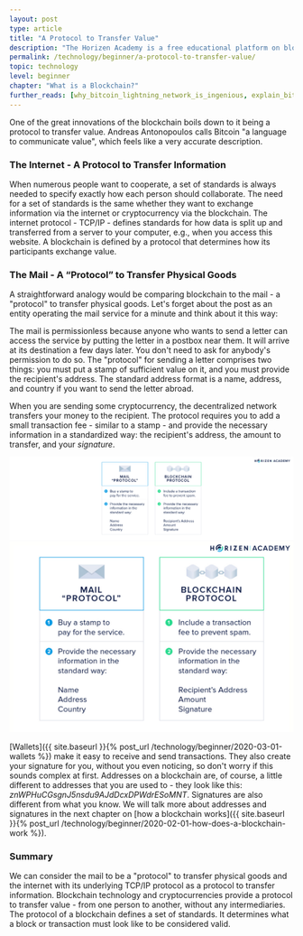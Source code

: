 ```yaml
---
layout: post
type: article
title: "A Protocol to Transfer Value"
description: "The Horizen Academy is a free educational platform on blockchain technology, cryptocurrency, and privacy. In this chapter you will compare blockchains as protocols to transfer money to the internet as a protocol to transfer information at a beginner level."
permalink: /technology/beginner/a-protocol-to-transfer-value/
topic: technology
level: beginner
chapter: "What is a Blockchain?"
further_reads: [why_bitcoin_lightning_network_is_ingenious, explain_bitcoin_like_im_five, money_as_language]
---
```


One of the great innovations of the blockchain boils down to it being a protocol to transfer value. Andreas Antonopoulos calls Bitcoin "a language to communicate value", which feels like a very accurate description.

### The Internet - A Protocol to Transfer Information

When numerous people want to cooperate, a set of standards is always needed to specify exactly how each person should collaborate. The need for a set of standards is the same whether they want to exchange information via the internet or cryptocurrency via the blockchain. The internet protocol - TCP/IP - defines standards for how data is split up and transferred from a server to your computer, e.g., when you access this website. A blockchain is defined by a protocol that determines how its participants exchange value.

### The Mail - A “Protocol” to Transfer Physical Goods

A straightforward analogy would be comparing blockchain to the mail - a "protocol" to transfer physical goods. Let's forget about the post as an entity operating the mail service for a minute and think about it this way:

The mail is permissionless because anyone who wants to send a letter can access the service by putting the letter in a postbox near them. It will arrive at its destination a few days later. You don't need to ask for anybody's permission to do so. The "protocol" for sending a letter comprises two things: you must put a stamp of sufficient value on it, and you must provide the recipient's address. The standard address format is a name, address, and country if you want to send the letter abroad.

When you are sending some cryptocurrency, the decentralized network transfers your money to the recipient. The protocol requires you to add a small transaction fee - similar to a stamp - and provide the necessary information in a standardized way: the recipient's address, the amount to transfer, and your *signature*.

![Mail protocol](/assets/post_files/technology/beginner/a-protocol-to-transfer-value/mail_protocol_D.jpg)
![Mail protocol](/assets/post_files/technology/beginner/a-protocol-to-transfer-value/mail_protocol_M.jpg)

[Wallets]({{ site.baseurl }}{% post_url /technology/beginner/2020-03-01-wallets %}) make it easy to receive and send transactions. They also create your signature for you, without you even noticing, so don't worry if this sounds complex at first.
Addresses on a blockchain are, of course, a little different to addresses that you are used to - they look like this: *znWPHuCGsgnJ5nsdu9AJdDcxDPWdrESoMNT*.
Signatures are also different from what you know. We will talk more about addresses and signatures in the next chapter on [how a blockchain works]({{ site.baseurl }}{% post_url /technology/beginner/2020-02-01-how-does-a-blockchain-work %}).

### Summary

We can consider the mail to be a "protocol" to transfer physical goods and the internet with its underlying TCP/IP protocol as a protocol to transfer information. Blockchain technology and cryptocurrencies provide a protocol to transfer value - from one person to another, without any intermediaries. The protocol of a blockchain defines a set of standards. It determines what a block or transaction must look like to be considered valid.
